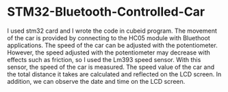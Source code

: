 # STM32-Bluetooth-Controlled-Car
 I used stm32 card and I wrote the code in cubeid program. The movement of the car is provided by connecting to the HC05 module with Bluethoot applications. The speed of the car can be adjusted with the potentiometer. However, the speed adjusted with the potentiometer may decrease with effects such as friction, so I used the Lm393 speed sensor. With this sensor, the speed of the car is measured. The speed value of the car and the total distance it takes are calculated and reflected on the LCD screen. In addition, we can observe the date and time on the LCD screen.
